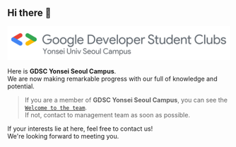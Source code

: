 ## Hi there 👋

<div align="center">
    <img src="/imgs/GDSC Yonsei Univ Seoul Campus Horizontal color.png" width=600>
</div>

Here is **GDSC Yonsei Seoul Campus**. \
We are now making remarkable progress with our full of knowledge and potential.

> If you are a member of **GDSC Yonsei Seoul Campus**, you can see the [`Welcome to the team`](https://github.com/gdsc-ys?view_as=member). \
> If not, contact to management team as soon as possible.

If your interests lie at here, feel free to contact us! \
We're looking forward to meeting you.
